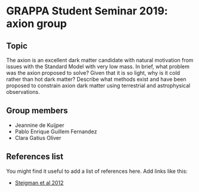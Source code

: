 # GRAPPA Student Seminar 2019: axion group

## Topic

The axion is an excellent dark matter candidate with natural motivation from issues with the Standard Model with very low mass. In brief, what problem was the axion proposed to solve? Given that it is so light, why is it cold rather than hot dark matter? Describe what methods exist and have been proposed to constrain axion dark matter using terrestrial and astrophysical observations.

## Group members
* Jeannine de Kuijper
* Pablo Enrique Guillem Fernandez
* Clara Gatius Oliver

## References list

You might find it useful to add a list of references here. Add links like this:
* [Steigman et al 2012](https://arxiv.org/abs/1204.3622)
